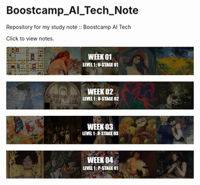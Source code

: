 # Boostcamp_AI_Tech_Note

Repository for my study note :: Boostcamp AI Tech

Click to view notes.

[<p align="center"><img src="https://github.com/iamtrueline/Boostcamp_AI_Tech_Note/blob/main/images/week01.jpg" alt="week 01"></p>](https://github.com/iamtrueline/Boostcamp_AI_Tech_Note/blob/main/LEVEL1_U_1/week01.md "week 01")
[<p align="center"><img src="https://github.com/iamtrueline/Boostcamp_AI_Tech_Note/blob/main/images/week02.jpg" alt="week 02"></p>](https://github.com/iamtrueline/Boostcamp_AI_Tech_Note/tree/main/LEVEL1_U_2/week02.md "week 02")
[<p align="center"><img src="https://github.com/iamtrueline/Boostcamp_AI_Tech_Note/blob/main/images/week03.jpg" alt="week 02"></p>](https://github.com/iamtrueline/Boostcamp_AI_Tech_Note/tree/main/LEVEL1_U_3/week03.md "week 03")
[<p align="center"><img src="https://github.com/iamtrueline/Boostcamp_AI_Tech_Note/blob/main/images/week04.jpg" alt="week 02"></p>](https://github.com/iamtrueline/Boostcamp_AI_Tech_Note/tree/main/LEVEL1_U_3/week04.md "week 04")
